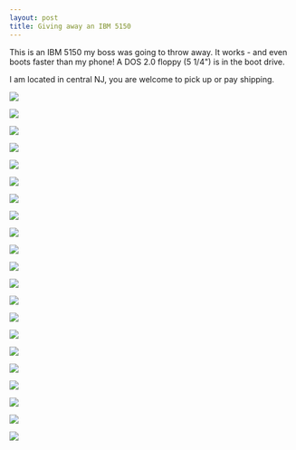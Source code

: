 ```yaml
---
layout: post
title: Giving away an IBM 5150 
---
```

This is an IBM 5150 my boss was going to throw away. It works - and even boots faster than my phone! A DOS 2.0 floppy (5 1/4") is in the boot drive.

I am located in central NJ, you are welcome to pick up or pay shipping.


![][0]

![][1]

![][2]

![][3]

![][4]

![][5]

![][6]

![][7]

![][8]

![][9]

![][10]

![][11]

![][12]

![][13]

![][14]

![][15]

![][16]

![][17]

![][18]

![][19]

![][20]


[0]: /images/2013-01-03+00.40.37.jpg
[1]: /images/2013-01-03+00.41.12.jpg
[2]: /images/2013-01-03+00.41.31.jpg
[3]: /images/2013-01-03+00.41.40.jpg
[4]: /images/2013-01-03+00.42.09.jpg
[5]: /images/2013-01-03+00.42.24.jpg
[6]: /images/2013-01-03+00.42.32.jpg
[7]: /images/2013-01-03+00.42.48.jpg
[8]: /images/2013-01-03+00.42.59.jpg
[9]: /images/2013-01-03+00.43.05.jpg
[10]: /images/2013-01-03+00.43.14.jpg
[11]: /images/2013-01-03+00.43.27.jpg
[12]: /images/2013-01-03+00.43.35.jpg
[13]: /images/2013-01-04+18.20.28.jpg
[14]: /images/2013-01-04+18.20.34.jpg
[15]: /images/2013-01-04+18.20.41.jpg
[16]: /images/2013-01-04+18.21.17.jpg
[17]: /images/2013-01-04+18.21.37.jpg
[18]: /images/2013-01-04+18.21.55.jpg
[19]: /images/2013-01-04+18.22.00.jpg
[20]: /images/2013-01-04+18.22.18.jpg
